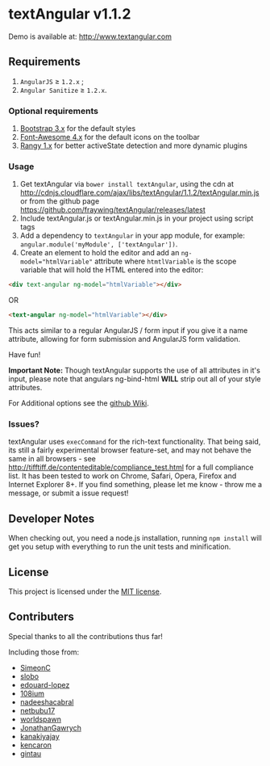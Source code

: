 textAngular v1.1.2
===========

Demo is available at: http://www.textangular.com

## Requirements

1. `AngularJS` ≥ `1.2.x` ;
2. `Angular Sanitize` ≥ `1.2.x`.

### Optional requirements

1. [Bootstrap 3.x](http://getbootstrap.com/) for the default styles
2. [Font-Awesome 4.x](http://fortawesome.github.io/Font-Awesome/) for the default icons on the toolbar
3. [Rangy 1.x](https://code.google.com/p/rangy/) for better activeState detection and more dynamic plugins

### Usage

1. Get textAngular via `bower install textAngular`, using the cdn at http://cdnjs.cloudflare.com/ajax/libs/textAngular/1.1.2/textAngular.min.js or from the github page https://github.com/fraywing/textAngular/releases/latest
2. Include textAngular.js or textAngular.min.js in your project using script tags
3. Add a dependency to `textAngular` in your app module, for example: ```angular.module('myModule', ['textAngular'])```.
4. Create an element to hold the editor and add an `ng-model="htmlVariable"` attribute where `htmtlVariable` is the scope variable that will hold the HTML entered into the editor:
```html
<div text-angular ng-model="htmlVariable"></div>
```
OR
```html
<text-angular ng-model="htmlVariable"></div>
```
This acts similar to a regular AngularJS / form input if you give it a name attribute, allowing for form submission and AngularJS form validation.

Have fun!
 
**Important Note:** Though textAngular supports the use of all attributes in it's input, please note that angulars ng-bind-html **WILL** strip out all of your style attributes.

For Additional options see the [github Wiki](https://github.com/fraywing/textAngular/wiki).

### Issues?

textAngular uses ```execCommand``` for the rich-text functionality. 
That being said, its still a fairly experimental browser feature-set, and may not behave the same in all browsers - see http://tifftiff.de/contenteditable/compliance_test.html for a full compliance list.
It has been tested to work on Chrome, Safari, Opera, Firefox and Internet Explorer 8+.
If you find something, please let me know - throw me a message, or submit a issue request!

## Developer Notes

When checking out, you need a node.js installation, running `npm install` will get you setup with everything to run the unit tests and minification.

## License

This project is licensed under the [MIT license](http://opensource.org/licenses/MIT).


## Contributers

Special thanks to all the contributions thus far! 

Including those from:

* [SimeonC](https://github.com/SimeonC)
* [slobo](https://github.com/slobo)
* [edouard-lopez](https://github.com/edouard-lopez)
* [108ium](https://github.com/108ium)
* [nadeeshacabral](https://github.com/nadeeshacabral) 
* [netbubu17](https://github.com/netbubu17)
* [worldspawn](https://github.com/worldspawn)
* [JonathanGawrych](https://github.com/JonathanGawrych)
* [kanakiyajay](https://github.com/kanakiyajay)
* [kencaron](https://github.com/kencaron)
* [gintau](https://github.com/gintau)